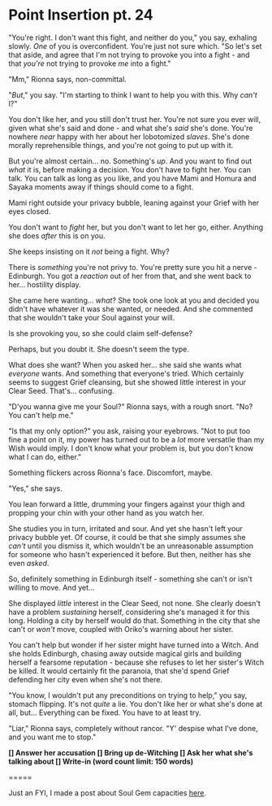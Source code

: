 # Point Insertion pt. 24

"You're right. I don't want this fight, and neither do you," you say, exhaling slowly. *One* of you is overconfident. You're just not sure which. "So let's set that aside, and agree that I'm not trying to provoke you into a fight - and that *you're* not trying to provoke *me* into a fight."

"Mm," Rionna says, non-committal.

"*But*," you say. "I'm starting to think I want to help you with this. Why *can't* I?"

You don't like her, and you still don't trust her. You're not sure you ever will, given what she's said and done - and what she's *said* she's done. You're nowhere *near* happy with her about her lobotomized *slaves*. She's done morally reprehensible things, and you're not going to put up with it.

But you're almost certain... no. Something's *up*. And you want to find out *what* it is, before making a decision. You don't have to fight her. You can talk. You can talk as long as you like, and you have Mami and Homura and Sayaka moments away if things should come to a fight.

Mami right outside your privacy bubble, leaning against your Grief with her eyes closed.

You don't want to *fight* her, but you don't want to let her go, either. Anything she does *after* this is on you.

She keeps insisting on it *not* being a fight. Why?

There is *something* you're not privy to. You're pretty sure you hit a nerve - Edinburgh. You got a *reaction* out of her from that, and she went back to her... hostility display.

She came here wanting... *what*? She took one look at you and decided you didn't have whatever it was she wanted, or needed. And she commented that she wouldn't take your Soul against your will.

Is she provoking you, so she could claim self-defense?

Perhaps, but you doubt it. She doesn't seem the type.

What does she want? When you asked her... she said she wants what *everyone* wants. And something that everyone's tried. Which certainly seems to suggest Grief cleansing, but she showed little interest in your Clear Seed. That's... confusing.

"D'you wanna give me your Soul?" Rionna says, with a rough snort. "No? You can't help me."

"Is that my only option?" you ask, raising your eyebrows. "Not to put too fine a point on it, my power has turned out to be a *lot* more versatile than my Wish would imply. I don't know what your problem is, but you don't know what I can do, either."

Something flickers across Rionna's face. Discomfort, maybe.

"Yes," she says.

You lean forward a little, drumming your fingers against your thigh and propping your chin with your other hand as you watch her.

She studies you in turn, irritated and sour. And yet she hasn't left your privacy bubble yet. Of course, it could be that she simply assumes she *can't* until you dismiss it, which wouldn't be an unreasonable assumption for someone who hasn't experienced it before. But then, neither has she even *asked*.

So, definitely something in Edinburgh itself - something she can't or isn't willing to move. And yet...

She displayed *little* interest in the Clear Seed, not none. She clearly doesn't have a problem *sustaining* herself, considering she's managed it for this long. Holding a city by herself would do that. Something in the city that she can't or *won't* move, coupled with Oriko's warning about her sister.

You can't help but wonder if her sister might have turned into a Witch. And she holds Edinburgh, chasing away outside magical girls and building herself a fearsome reputation - because she refuses to let her sister's Witch be killed. It would certainly fit the paranoia, that she'd spend Grief defending her city even when she's not there.

"You know, I wouldn't put any preconditions on trying to help," you say, stomach flipping. It's not *quite* a lie. You don't like her or what she's done at all, but... Everything can be fixed. You have to at least try.

"Liar," Rionna says, completely without rancor. "Y' despise what I've done, and you want me to stop."

**\[] Answer her accusation
\[] Bring up de-Witching
\[] Ask her what she's talking about
\[] Write-in (word count limit: 150 words)**

\=====​

Just an FYI, I made a post about Soul Gem capacities [here](https://forums.sufficientvelocity.com/threads/puella-magi-adfligo-systema.2538/page-5730#post-11151053).
